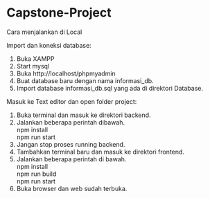 # Capstone-Project

Cara menjalankan di Local

Import dan koneksi database:
1. Buka XAMPP 
2. Start mysql
3. Buka http://localhost/phpmyadmin
4. Buat database baru dengan nama informasi_db.
5. Import database informasi_db.sql yang ada di direktori Database.

Masuk ke Text editor dan open folder project:
1. Buka terminal dan masuk ke direktori backend.
2. Jalankan beberapa perintah dibawah. <br/>
    npm install <br/>
    npm run start <br/>
3. Jangan stop proses running backend.
4. Tambahkan terminal baru dan masuk ke direktori frontend.
5. Jalankan beberapa perintah di bawah. <br/>
   npm install <br/>
   npm run build <br/>
   npm run start <br/>
6. Buka browser dan web sudah terbuka.
